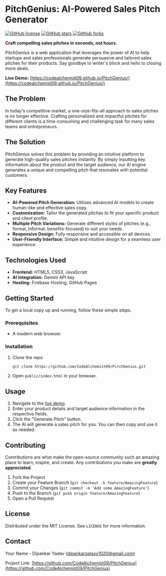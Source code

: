 # PitchGenius: AI-Powered Sales Pitch Generator

[![GitHub license](https://img.shields.io/badge/license-MIT-blue.svg)](https://github.com/CodeAlchemist09/PitchGenius/blob/main/LICENSE)
[![GitHub stars](https://img.shields.io/github/stars/CodeAlchemist09/PitchGenius.svg)](https://github.com/CodeAlchemist09/PitchGenius/stargazers)
[![GitHub forks](https://img.shields.io/github/forks/CodeAlchemist09/PitchGenius.svg)](https://github.com/CodeAlchemist09/PitchGenius/network)

**Craft compelling sales pitches in seconds, not hours.**

PitchGenius is a web application that leverages the power of AI to help startups and sales professionals generate persuasive and tailored sales pitches for their products. Say goodbye to writer's block and hello to closing more deals.

**Live Demo:** [https://codealchemist09.github.io/PitchGenius/](https://codealchemist09.github.io/PitchGenius/)

## The Problem

In today's competitive market, a one-size-fits-all approach to sales pitches is no longer effective. Crafting personalized and impactful pitches for different clients is a time-consuming and challenging task for many sales teams and entrepreneurs.

## The Solution

PitchGenius solves this problem by providing an intuitive platform to generate high-quality sales pitches instantly. By simply inputting key information about the product and the target audience, our AI engine generates a unique and compelling pitch that resonates with potential customers.

## Key Features

*   **AI-Powered Pitch Generation:** Utilizes advanced AI models to create human-like and effective sales copy.
*   **Customization:** Tailor the generated pitches to fit your specific product and client profile.
*   **Multiple Pitch Variations:** Generate different styles of pitches (e.g., formal, informal, benefits-focused) to suit your needs.
*   **Responsive Design:** Fully responsive and accessible on all devices.
*   **User-Friendly Interface:** Simple and intuitive design for a seamless user experience.

## Technologies Used

*   **Frontend:** HTML5, CSS3, JavaScript
*   **AI Integration:** Gemini API key
*   **Hosting:** Firebase Hosting, GitHub Pages

## Getting Started

To get a local copy up and running, follow these simple steps.

### Prerequisites

*   A modern web browser.

### Installation

1.  Clone the repo
    ```sh
    git clone https://github.com/CodeAlchemist09/PitchGenius.git
    ```
2.  Open `public/index.html` in your browser.

## Usage

1.  Navigate to the [live demo](https://codealchemist09.github.io/PitchGenius/).
2.  Enter your product details and target audience information in the respective fields.
3.  Click the "Generate Pitch" button.
4.  The AI will generate a sales pitch for you. You can then copy and use it as needed.

## Contributing

Contributions are what make the open-source community such an amazing place to learn, inspire, and create. Any contributions you make are **greatly appreciated**.

1.  Fork the Project
2.  Create your Feature Branch (`git checkout -b feature/AmazingFeature`)
3.  Commit your Changes (`git commit -m 'Add some AmazingFeature'`)
4.  Push to the Branch (`git push origin feature/AmazingFeature`)
5.  Open a Pull Request

## License

Distributed under the MIT License. See `LICENSE` for more information.

## Contact

Your Name - Dipankar Yadav (dipankargalaxy1020@gmail.com)

Project Link: [https://github.com/CodeAlchemist09/PitchGenius](https://github.com/CodeAlchemist09/PitchGenius)

